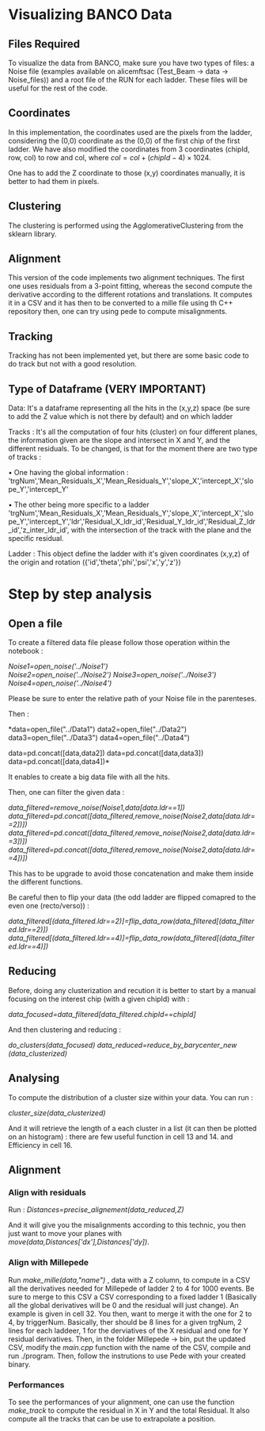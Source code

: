 # Visualizing BANCO Data

## Files Required

To visualize the data from BANCO, make sure you have two types of files: a Noise file (examples available on alicemftsac (Test_Beam -> data -> Noise_files)) and a root file of the RUN for each ladder. These files will be useful for the rest of the code.

## Coordinates

In this implementation, the coordinates used are the pixels from the ladder, considering the (0,0) coordinate as the (0,0) of the first chip of the first ladder. We have also modified the coordinates from 3 coordinates (chipId, row, col) to row and col, where $col=col+(chipId-4) \times 1024$.

One has to add the Z coordinate to those (x,y) coordinates manually, it is better to had them in pixels.

## Clustering

The clustering is performed using the AgglomerativeClustering from the sklearn library.

## Alignment

This version of the code implements two alignment techniques. The first one uses residuals from a 3-point fitting, whereas the second compute the derivative according to the different rotations and translations. It computes it in a CSV and it has then to be converted to a mille file using th C++ repository then, one can try using pede to compute misalignments.

## Tracking

Tracking has not been implemented yet, but there are some basic code to do track but not with a good resolution.

## Type of Dataframe (VERY IMPORTANT)

Data: It's a dataframe representing all the hits in the (x,y,z) space (be sure to add the Z value which is not there by default) and on which ladder

Tracks : It's all the computation of four hits (cluster) on four different planes, the information given are the slope and intersect in X and Y, and the different residuals. To be changed, is that for the moment there are two type of tracks :

• One having the global information : 'trgNum','Mean_Residuals_X','Mean_Residuals_Y','slope_X','intercept_X','slope_Y','intercept_Y'

• The other being more specific to a ladder
 'trgNum','Mean_Residuals_X','Mean_Residuals_Y','slope_X','intercept_X','slope_Y','intercept_Y','ldr','Residual_X_ldr_id','Residual_Y_ldr_id','Residual_Z_ldr_id','z_inter_ldr_id', with the intersection of the track with the plane and the specific residual. 


Ladder : This object define the ladder with it's given coordinates (x,y,z) of the origin and rotation
({'id','theta','phi','psi','x','y','z'})

# Step by step analysis

## Open a file 

To create a filtered data file please follow those operation within the notebook :

*Noise1=open_noise('../Noise1')  
Noise2=open_noise('../Noise2')
Noise3=open_noise('../Noise3')
Noise4=open_noise('../Noise4')*

Please be sure to enter the relative path of your Noise file in the parenteses. 

Then :

*data=open_file("../Data1")
data2=open_file("../Data2")
data3=open_file("../Data3")
data4=open_file("../Data4")

data=pd.concat([data,data2])
data=pd.concat([data,data3])
data=pd.concat([data,data4])*

It enables to create a big data file with all the hits. 

Then, one can filter the given data :

*data_filtered=remove_noise(Noise1,data[data.ldr==1])
data_filtered=pd.concat([data_filtered,remove_noise(Noise2,data[data.ldr==2])])
data_filtered=pd.concat([data_filtered,remove_noise(Noise2,data[data.ldr==3])])
data_filtered=pd.concat([data_filtered,remove_noise(Noise2,data[data.ldr==4])])*

This has to be upgrade to avoid those concatenation and make them inside the different functions. 

Be careful then to flip your data (the odd ladder are flipped comapred to the even one (recto/verso)) :

*data_filtered[(data_filtered.ldr==2)]=flip_data_row(data_filtered[(data_filtered.ldr==2)])
data_filtered[(data_filtered.ldr==4)]=flip_data_row(data_filtered[(data_filtered.ldr==4)])*

## Reducing 

Before, doing any clusterization and recution it is better to start by a manual focusing on the interest chip (with a given chipId) with :

*data_focused=data_filtered[data_filtered.chipId==chipId]*

And then clustering and reducing :

*do_clusters(data_focused)
data_reduced=reduce_by_barycenter_new (data_clusterized)*

## Analysing 

To compute the distribution of a cluster size within your data. You can run :

*cluster_size(data_clusterized)*

And it will retrieve the length of a each cluster in a list (it can then be plotted on an histogram) : there are few useful function in cell 13 and 14. and Efficiency in cell 16.

## Alignment 


### Align with residuals

Run : *Distances=precise_alignement(data_reduced,Z)* 

And it will give you the misalignments according to this technic, you then just want to move your planes with *move(data,Distances['dx'],Distances['dy])*.

### Align with Millepede

Run *make_mille(data,"name")* , data with a Z column, to compute in a CSV all the derivatives needed for Millepede of ladder 2 to 4 for 1000 events. Be sure to merge to this CSV a CSV corresponding to a fixed ladder 1 (Basically all the global derivatives will be 0 and the residual will just change). An example is given in cell 32.
You then, want to merge it with the one for 2 to 4, by triggerNum. 
Basically, ther should be 8 lines for a given trgNum, 2 lines for each laddeer, 1 for the derviatives of the X residual and one for Y residual derivatives. 
Then, in the folder Millepede $\rightarrow$ bin, put the updated CSV, modify the *main.cpp* function with the name of the CSV, compile and run ./program. Then, follow the instrutions to use Pede with your created binary. 


### Performances

To see the performances of your alignment, one can use the function *make_track* to compute the residual in X in Y and the total Residual. It also compute all the tracks that can be use to extrapolate a position. 


